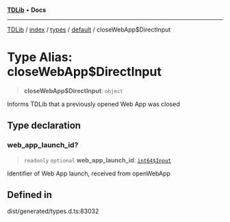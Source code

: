 [**TDLib**](../../../../../../README.md) • **Docs**

***

[TDLib](../../../../../../modules.md) / [index](../../../../../README.md) / [types](../../../README.md) / [default](../README.md) / closeWebApp$DirectInput

# Type Alias: closeWebApp$DirectInput

> **closeWebApp$DirectInput**: `object`

Informs TDLib that a previously opened Web App was closed

## Type declaration

### web\_app\_launch\_id?

> `readonly` `optional` **web\_app\_launch\_id**: [`int64$Input`](int64$Input-1.md)

Identifier of Web App launch, received from openWebApp

## Defined in

dist/generated/types.d.ts:83032
